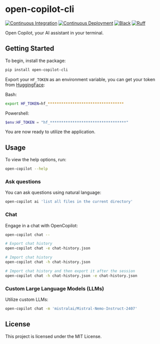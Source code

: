 # open-copilot-cli

[![Continuous Integration](https://github.com/youzarsiph/open-copilot-cli/actions/workflows/ci.yml/badge.svg)](https://github.com/youzarsiph/open-copilot-cli/actions/workflows/ci.yml)
[![Continuous Deployment](https://github.com/youzarsiph/open-copilot-cli/actions/workflows/cd.yml/badge.svg)](https://github.com/youzarsiph/open-copilot-cli/actions/workflows/cd.yml)
[![Black](https://github.com/youzarsiph/open-copilot-cli/actions/workflows/black.yml/badge.svg)](https://github.com/youzarsiph/open-copilot-cli/actions/workflows/black.yml)
[![Ruff](https://github.com/youzarsiph/open-copilot-cli/actions/workflows/ruff.yml/badge.svg)](https://github.com/youzarsiph/open-copilot-cli/actions/workflows/ruff.yml)

Open Copilot, your AI assistant in your terminal.

## Getting Started

To begin, install the package:

```bash
pip install open-copilot-cli
```

Export your `HF_TOKEN` as an environment variable, you can get your token from [HuggingFace](https://huggingface.co/settings/tokens):

Bash:

```bash
export HF_TOKEN=hf_**********************************
```

Powershell:

```powershell
$env:HF_TOKEN = "hf_**********************************"
```

You are now ready to utilize the application.

## Usage

To view the help options, run:

```bash
open-copilot --help
```

### Ask questions

You can ask questions using natural language:

```bash
open-copilot ai 'list all files in the current directory'
```

### Chat

Engage in a chat with OpenCopilot:

```bash
open-copilot chat --

# Export chat history
open-copilot chat -e chat-history.json

# Import chat history
open-copilot chat -h chat-history.json

# Import chat history and then export it after the session
open-copilot chat -h chat-history.json -e chat-history.json
```

### Custom Large Language Models (LLMs)

Utilize custom LLMs:

```bash
open-copilot chat -m 'mistralai/Mistral-Nemo-Instruct-2407'
```

## License

This project is licensed under the MIT License.

